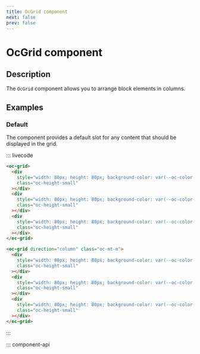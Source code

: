 ```yaml
---
title: OcGrid component
next: false
prev: false
---
```


# OcGrid component

## Description

The `OcGrid` component allows you to arrange block elements in columns.

## Examples

### Default

The component provides a default slot for any content that should be displayed in the grid.

::: livecode

```html
<oc-grid>
  <div
    style="width: 80px; height: 80px; background-color: var(--oc-color-swatch-passive-default)"
    class="oc-height-small"
  ></div>
  <div
    style="width: 80px; height: 80px; background-color: var(--oc-color-swatch-success-default)"
    class="oc-height-small"
  ></div>
  <div
    style="width: 80px; height: 80px; background-color: var(--oc-color-swatch-warning-default)"
    class="oc-height-small"
  ></div>
</oc-grid>

<oc-grid direction="column" class="oc-mt-m">
  <div
    style="width: 80px; height: 80px; background-color: var(--oc-color-swatch-passive-default)"
    class="oc-height-small"
  ></div>
  <div
    style="width: 80px; height: 80px; background-color: var(--oc-color-swatch-success-default)"
    class="oc-height-small"
  ></div>
  <div
    style="width: 80px; height: 80px; background-color: var(--oc-color-swatch-warning-default)"
    class="oc-height-small"
  ></div>
</oc-grid>
```

:::

::: component-api
